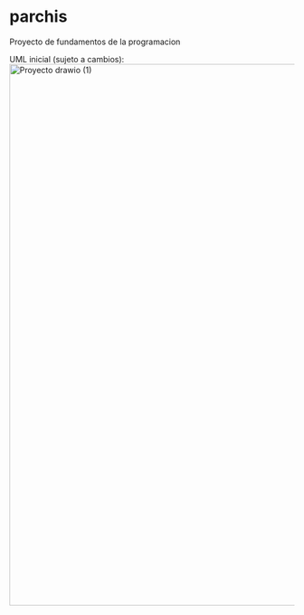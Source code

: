 # parchis
Proyecto de fundamentos de la programacion

UML inicial (sujeto a cambios):
<img width="806" height="958" alt="Proyecto drawio (1)" src="https://github.com/user-attachments/assets/672376d3-45c6-41d4-aaa5-8b9935f1f37c" />
